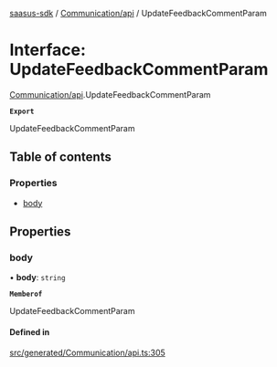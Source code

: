 [saasus-sdk](../README.md) / [Communication/api](../modules/Communication_api.md) / UpdateFeedbackCommentParam

# Interface: UpdateFeedbackCommentParam

[Communication/api](../modules/Communication_api.md).UpdateFeedbackCommentParam

**`Export`**

UpdateFeedbackCommentParam

## Table of contents

### Properties

- [body](Communication_api.UpdateFeedbackCommentParam.md#body)

## Properties

### body

• **body**: `string`

**`Memberof`**

UpdateFeedbackCommentParam

#### Defined in

[src/generated/Communication/api.ts:305](https://github.com/saasus-platform/saasus-sdk-javascript/blob/c67ac22/src/generated/Communication/api.ts#L305)
